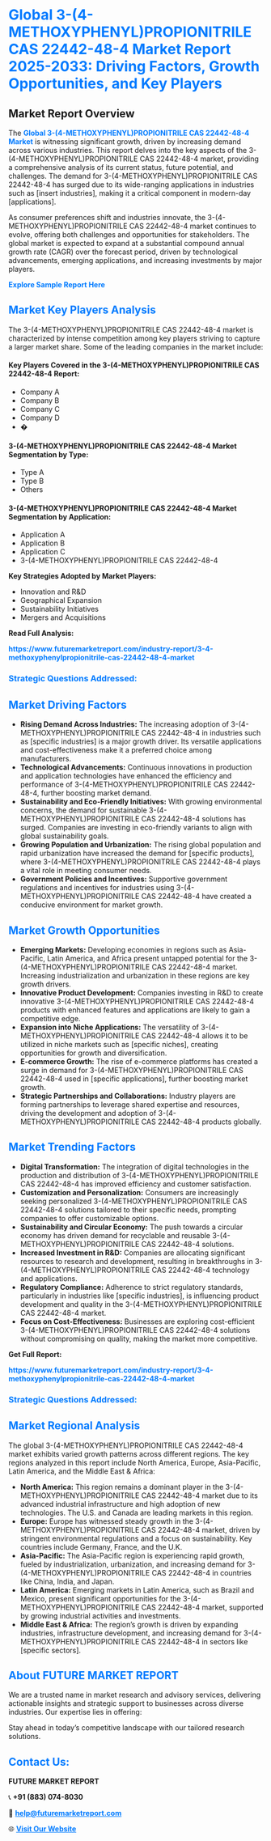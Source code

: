 <h1 style="color: #007BFF;">Global 3-(4-METHOXYPHENYL)PROPIONITRILE CAS 22442-48-4 Market Report 2025-2033: Driving Factors, Growth Opportunities, and Key Players</h1>

<section id="overview">
<h2>Market Report Overview</h2>
<p>The <a href="https://www.futuremarketreport.com/industry-report/3-4-methoxyphenylpropionitrile-cas-22442-48-4-market" style="color: #007BFF; text-decoration: none;"><strong>Global 3-(4-METHOXYPHENYL)PROPIONITRILE CAS 22442-48-4 Market</strong></a> is witnessing significant growth, driven by increasing demand across various industries. This report delves into the key aspects of the 3-(4-METHOXYPHENYL)PROPIONITRILE CAS 22442-48-4 market, providing a comprehensive analysis of its current status, future potential, and challenges. The demand for 3-(4-METHOXYPHENYL)PROPIONITRILE CAS 22442-48-4 has surged due to its wide-ranging applications in industries such as [insert industries], making it a critical component in modern-day [applications].</p>
<p>As consumer preferences shift and industries innovate, the 3-(4-METHOXYPHENYL)PROPIONITRILE CAS 22442-48-4 market continues to evolve, offering both challenges and opportunities for stakeholders. The global market is expected to expand at a substantial compound annual growth rate (CAGR) over the forecast period, driven by technological advancements, emerging applications, and increasing investments by major players.</p>
</section>

<section id="overview">
<p><a href="https://www.futuremarketreport.com/request-sample/reportId=111227" style="color: #007BFF; text-decoration: none;"><strong>Explore Sample Report Here</strong></a></p>
</section>

<section id="key-players">
<h2 style="color: #007BFF;">Market Key Players Analysis</h2>
<p>The 3-(4-METHOXYPHENYL)PROPIONITRILE CAS 22442-48-4 market is characterized by intense competition among key players striving to capture a larger market share. Some of the leading companies in the market include:</p>
<h4>Key Players Covered in the 3-(4-METHOXYPHENYL)PROPIONITRILE CAS 22442-48-4 Report:</h4>
<ul><li>Company A</li><li>Company B</li><li>Company C</li><li>Company D</li><li>�</li></ul>
<h4>3-(4-METHOXYPHENYL)PROPIONITRILE CAS 22442-48-4 Market Segmentation by Type:</h4>
<ul><li>Type A</li><li>Type B</li><li>Others</li></ul>

<h4>3-(4-METHOXYPHENYL)PROPIONITRILE CAS 22442-48-4 Market Segmentation by Application:</h4>
<ul><li>Application A</li><li>Application B</li><li>Application C</li><li>3-(4-METHOXYPHENYL)PROPIONITRILE CAS 22442-48-4</li></ul>
<p><strong>Key Strategies Adopted by Market Players:</strong></p>
<ul>
<li>Innovation and R&D</li>
<li>Geographical Expansion</li>
<li>Sustainability Initiatives</li>
<li>Mergers and Acquisitions</li>
</ul>
</section>

<section>
<p><strong>Read Full Analysis: </strong></p><a href="https://www.futuremarketreport.com/industry-report/3-4-methoxyphenylpropionitrile-cas-22442-48-4-market" style="color: #007BFF; text-decoration: none;"><strong>https://www.futuremarketreport.com/industry-report/3-4-methoxyphenylpropionitrile-cas-22442-48-4-market</strong></a>
<h3 style="color: #007BFF;">Strategic Questions Addressed:</h3>
</section>

<section id="driving-factors">
<h2 style="color: #007BFF;">Market Driving Factors</h2>
<ul>
<li><strong>Rising Demand Across Industries:</strong> The increasing adoption of 3-(4-METHOXYPHENYL)PROPIONITRILE CAS 22442-48-4 in industries such as [specific industries] is a major growth driver. Its versatile applications and cost-effectiveness make it a preferred choice among manufacturers.</li>
<li><strong>Technological Advancements:</strong> Continuous innovations in production and application technologies have enhanced the efficiency and performance of 3-(4-METHOXYPHENYL)PROPIONITRILE CAS 22442-48-4, further boosting market demand.</li>
<li><strong>Sustainability and Eco-Friendly Initiatives:</strong> With growing environmental concerns, the demand for sustainable 3-(4-METHOXYPHENYL)PROPIONITRILE CAS 22442-48-4 solutions has surged. Companies are investing in eco-friendly variants to align with global sustainability goals.</li>
<li><strong>Growing Population and Urbanization:</strong> The rising global population and rapid urbanization have increased the demand for [specific products], where 3-(4-METHOXYPHENYL)PROPIONITRILE CAS 22442-48-4 plays a vital role in meeting consumer needs.</li>
<li><strong>Government Policies and Incentives:</strong> Supportive government regulations and incentives for industries using 3-(4-METHOXYPHENYL)PROPIONITRILE CAS 22442-48-4 have created a conducive environment for market growth.</li>
</ul>
</section>

<section id="growth-opportunities">
<h2 style="color: #007BFF;">Market Growth Opportunities</h2>
<ul>
<li><strong>Emerging Markets:</strong> Developing economies in regions such as Asia-Pacific, Latin America, and Africa present untapped potential for the 3-(4-METHOXYPHENYL)PROPIONITRILE CAS 22442-48-4 market. Increasing industrialization and urbanization in these regions are key growth drivers.</li>
<li><strong>Innovative Product Development:</strong> Companies investing in R&D to create innovative 3-(4-METHOXYPHENYL)PROPIONITRILE CAS 22442-48-4 products with enhanced features and applications are likely to gain a competitive edge.</li>
<li><strong>Expansion into Niche Applications:</strong> The versatility of 3-(4-METHOXYPHENYL)PROPIONITRILE CAS 22442-48-4 allows it to be utilized in niche markets such as [specific niches], creating opportunities for growth and diversification.</li>
<li><strong>E-commerce Growth:</strong> The rise of e-commerce platforms has created a surge in demand for 3-(4-METHOXYPHENYL)PROPIONITRILE CAS 22442-48-4 used in [specific applications], further boosting market growth.</li>
<li><strong>Strategic Partnerships and Collaborations:</strong> Industry players are forming partnerships to leverage shared expertise and resources, driving the development and adoption of 3-(4-METHOXYPHENYL)PROPIONITRILE CAS 22442-48-4 products globally.</li>
</ul>
</section>

<section id="trending-factors">
<h2 style="color: #007BFF;">Market Trending Factors</h2>
<ul>
<li><strong>Digital Transformation:</strong> The integration of digital technologies in the production and distribution of 3-(4-METHOXYPHENYL)PROPIONITRILE CAS 22442-48-4 has improved efficiency and customer satisfaction.</li>
<li><strong>Customization and Personalization:</strong> Consumers are increasingly seeking personalized 3-(4-METHOXYPHENYL)PROPIONITRILE CAS 22442-48-4 solutions tailored to their specific needs, prompting companies to offer customizable options.</li>
<li><strong>Sustainability and Circular Economy:</strong> The push towards a circular economy has driven demand for recyclable and reusable 3-(4-METHOXYPHENYL)PROPIONITRILE CAS 22442-48-4 solutions.</li>
<li><strong>Increased Investment in R&D:</strong> Companies are allocating significant resources to research and development, resulting in breakthroughs in 3-(4-METHOXYPHENYL)PROPIONITRILE CAS 22442-48-4 technology and applications.</li>
<li><strong>Regulatory Compliance:</strong> Adherence to strict regulatory standards, particularly in industries like [specific industries], is influencing product development and quality in the 3-(4-METHOXYPHENYL)PROPIONITRILE CAS 22442-48-4 market.</li>
<li><strong>Focus on Cost-Effectiveness:</strong> Businesses are exploring cost-efficient 3-(4-METHOXYPHENYL)PROPIONITRILE CAS 22442-48-4 solutions without compromising on quality, making the market more competitive.</li>
</ul>
</section>

<section>
<p><strong>Get Full Report: </strong></p><a href="https://www.futuremarketreport.com/industry-report/3-4-methoxyphenylpropionitrile-cas-22442-48-4-market" style="color: #007BFF; text-decoration: none;"><strong>https://www.futuremarketreport.com/industry-report/3-4-methoxyphenylpropionitrile-cas-22442-48-4-market</strong></a>
<h3 style="color: #007BFF;">Strategic Questions Addressed:</h3>
</section>


<section id="regional-analysis">
<h2 style="color: #007BFF;">Market Regional Analysis</h2>
<p>The global 3-(4-METHOXYPHENYL)PROPIONITRILE CAS 22442-48-4 market exhibits varied growth patterns across different regions. The key regions analyzed in this report include North America, Europe, Asia-Pacific, Latin America, and the Middle East & Africa:</p>
<ul>
<li><strong>North America:</strong> This region remains a dominant player in the 3-(4-METHOXYPHENYL)PROPIONITRILE CAS 22442-48-4 market due to its advanced industrial infrastructure and high adoption of new technologies. The U.S. and Canada are leading markets in this region.</li>
<li><strong>Europe:</strong> Europe has witnessed steady growth in the 3-(4-METHOXYPHENYL)PROPIONITRILE CAS 22442-48-4 market, driven by stringent environmental regulations and a focus on sustainability. Key countries include Germany, France, and the U.K.</li>
<li><strong>Asia-Pacific:</strong> The Asia-Pacific region is experiencing rapid growth, fueled by industrialization, urbanization, and increasing demand for 3-(4-METHOXYPHENYL)PROPIONITRILE CAS 22442-48-4 in countries like China, India, and Japan.</li>
<li><strong>Latin America:</strong> Emerging markets in Latin America, such as Brazil and Mexico, present significant opportunities for the 3-(4-METHOXYPHENYL)PROPIONITRILE CAS 22442-48-4 market, supported by growing industrial activities and investments.</li>
<li><strong>Middle East & Africa:</strong> The region’s growth is driven by expanding industries, infrastructure development, and increasing demand for 3-(4-METHOXYPHENYL)PROPIONITRILE CAS 22442-48-4 in sectors like [specific sectors].</li>
</ul>
</section>

<footer>
<h2 style="color: #007BFF;">About FUTURE MARKET REPORT</h2>
<p>We are a trusted name in market research and advisory services, delivering actionable insights and strategic support to businesses across diverse industries. Our expertise lies in offering:</p>

<p>Stay ahead in today’s competitive landscape with our tailored research solutions.</p>

<h2 style="color: #007BFF;">Contact Us:</h2>
<p><strong>FUTURE MARKET REPORT</strong></p>
<p>📞 <strong>+91 (883) 074-8030</strong></p>
<p>📧 <strong><a href="mailto:help@futuremarketreport.com" style="color: #007BFF;">help@futuremarketreport.com</a></strong></p>
<p>🌐 <strong><a href="https://www.futuremarketreport.com/" style="color: #007BFF;">Visit Our Website</a></strong></p>
</footer>
